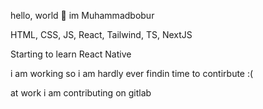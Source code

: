 hello, world 👋 im Muhammadbobur

HTML, CSS, JS, React, Tailwind, TS, NextJS

Starting to learn React Native

i am working so i am hardly ever findin time to contirbute :(

at work i am contributing on gitlab
